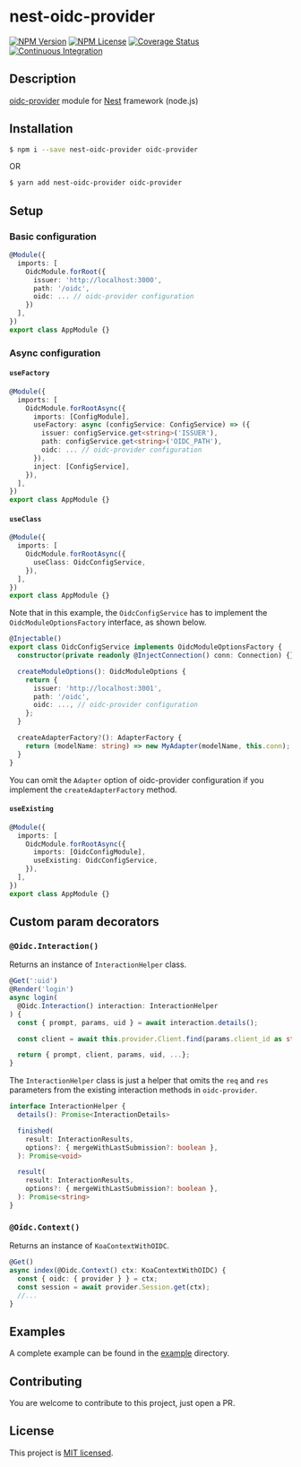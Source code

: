 # nest-oidc-provider

[![NPM Version](https://img.shields.io/npm/v/nest-oidc-provider.svg)](https://www.npmjs.com/package/nest-oidc-provider)
[![NPM License](https://img.shields.io/npm/l/nest-oidc-provider)](https://github.com/adrianbrs/nest-oidc-provider/blob/main/LICENSE)
[![Coverage Status](https://coveralls.io/repos/github/adrianbrs/nest-oidc-provider/badge.svg?branch=main)](https://coveralls.io/github/adrianbrs/nest-oidc-provider?branch=main)
[![Continuous Integration](https://github.com/adrianbrs/nest-oidc-provider/actions/workflows/test.yml/badge.svg)](https://github.com/adrianbrs/nest-oidc-provider/actions/workflows/test.yml)

## Description

[oidc-provider](https://github.com/panva/node-oidc-provider) module for [Nest](https://github.com/nestjs/nest) framework (node.js)

## Installation

```bash
$ npm i --save nest-oidc-provider oidc-provider
```
OR
```bash
$ yarn add nest-oidc-provider oidc-provider
```

## Setup

### Basic configuration
```ts
@Module({
  imports: [
    OidcModule.forRoot({
      issuer: 'http://localhost:3000',
      path: '/oidc',
      oidc: ... // oidc-provider configuration
    })
  ],
})
export class AppModule {}
```

### Async configuration
#### `useFactory`
```ts
@Module({
  imports: [
    OidcModule.forRootAsync({
      imports: [ConfigModule],
      useFactory: async (configService: ConfigService) => ({
        issuer: configService.get<string>('ISSUER'),
        path: configService.get<string>('OIDC_PATH'),
        oidc: ... // oidc-provider configuration
      }),
      inject: [ConfigService],
    }),
  ],
})
export class AppModule {}
```

#### `useClass`

```ts
@Module({
  imports: [
    OidcModule.forRootAsync({
      useClass: OidcConfigService,
    }),
  ],
})
export class AppModule {}
```
Note that in this example, the `OidcConfigService` has to implement the `OidcModuleOptionsFactory` interface, as shown below.

```ts
@Injectable()
export class OidcConfigService implements OidcModuleOptionsFactory {
  constructor(private readonly @InjectConnection() conn: Connection) {}

  createModuleOptions(): OidcModuleOptions {
    return {
      issuer: 'http://localhost:3001',
      path: '/oidc',
      oidc: ..., // oidc-provider configuration
    };
  }

  createAdapterFactory?(): AdapterFactory {
    return (modelName: string) => new MyAdapter(modelName, this.conn);
  }
}
```
You can omit the `Adapter` option of oidc-provider configuration if you implement the `createAdapterFactory` method.

#### `useExisting`

```ts
@Module({
  imports: [
    OidcModule.forRootAsync({
      imports: [OidcConfigModule],
      useExisting: OidcConfigService,
    }),
  ],
})
export class AppModule {}
```

## Custom param decorators

### `@Oidc.Interaction()`

Returns an instance of `InteractionHelper` class.

```ts
@Get(':uid')
@Render('login')
async login(
  @Oidc.Interaction() interaction: InteractionHelper
) {
  const { prompt, params, uid } = await interaction.details();

  const client = await this.provider.Client.find(params.client_id as string);

  return { prompt, client, params, uid, ...};
}
```

The `InteractionHelper` class is just a helper that omits the `req` and `res` parameters from the existing interaction methods in `oidc-provider`.
```ts
interface InteractionHelper {
  details(): Promise<InteractionDetails>

  finished(
    result: InteractionResults,
    options?: { mergeWithLastSubmission?: boolean },
  ): Promise<void>

  result(
    result: InteractionResults,
    options?: { mergeWithLastSubmission?: boolean },
  ): Promise<string>
}
```

### `@Oidc.Context()`
Returns an instance of `KoaContextWithOIDC`.
```ts
@Get()
async index(@Oidc.Context() ctx: KoaContextWithOIDC) {
  const { oidc: { provider } } = ctx;
  const session = await provider.Session.get(ctx);
  //...
}
```

## Examples
A complete example can be found in the [example](example) directory.

## Contributing
You are welcome to contribute to this project, just open a PR.

## License

This project is [MIT licensed](LICENSE).